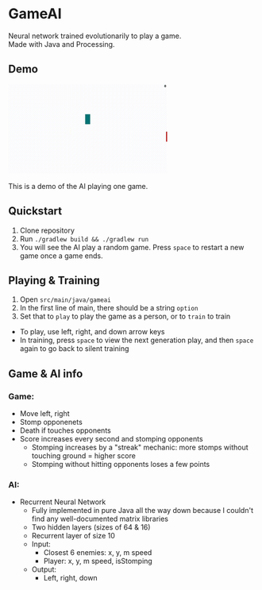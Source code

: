 # GameAI
Neural network trained evolutionarily to play a game.  
Made with Java and Processing.

## Demo
![demo](demo.gif)

This is a demo of the AI playing one game.

## Quickstart
1. Clone repository
2. Run `./gradlew build && ./gradlew run`
3. You will see the AI play a random game. Press `space` to restart a new game once a game ends.

## Playing & Training
1. Open `src/main/java/gameai`
2. In the first line of main, there should be a string `option`
3. Set that to `play` to play the game as a person, or to `train` to train
  - To play, use left, right, and down arrow keys 
  - In training, press `space` to view the next generation play, and then `space` again to go back to silent training

## Game & AI info
### Game:
- Move left, right
- Stomp opponenets
- Death if touches opponents
- Score increases every second and stomping opponents
  - Stomping increases by a "streak" mechanic: more stomps without touching ground = higher score
  - Stomping without hitting opponents loses a few points
### AI:
- Recurrent Neural Network
  - Fully implemented in pure Java all the way down because I couldn't find any well-documented matrix libraries
  - Two hidden layers (sizes of 64 & 16)
  - Recurrent layer of size 10
  - Input:
    - Closest 6 enemies: x, y, m speed
    - Player: x, y, m speed, isStomping
  - Output:
    - Left, right, down
